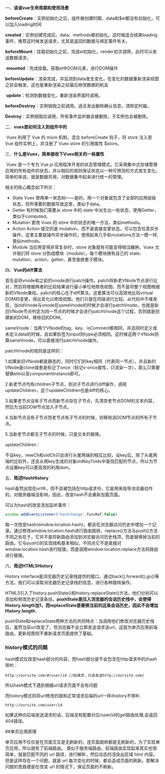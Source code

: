 一、**谈谈vue生命周期和使用场景**

​	**beforeCreate**：实例初始化之后，组件被创建时期，data和$el都没有初始化，可以加入loading时间

​	**created**：实例创建完成后，data、methods被初始化。这时候适合结束loading事件，推荐这时候发送请求，尤其是返回的数据与绑定事件有关。

​	**beforeMount**：挂载初始化之前，完成el初始化，render初次调用，此时可以发送数据请求。

​	**mounted**：完成挂载。获取el中DOM元素，进行DOM操作

​	**beforeUpdate**：渲染完成，并监测到data发生变化，在变化的数据重新渲染视图之前会触发，这也是重新渲染之前最后修改数据的机会

​	**update**：检测到数据变化，重新渲染界面时调用。

​	**beforeDestroy**：实例销毁之前调用。适合发出删除确认信息，清除定时器。

​	**Destroy**：实例销毁后调用，所有事件监听器会被删除，子实例也会被删除。

二、**vuex是如何注入到组件中的**

​	Vuex 利用了 Vue 的 mixin 机制，混合 beforeCreate 钩子，将 store 注入至 Vue 组件实例上，并注册了 Vuex store 的引用属性 $store。

三、**什么是Vuex，简单接收下Vuex相关的一些属性**

​	Vuex 是一个专为 Vue.js 应用程序开发的状态管理模式。它采用集中式存储管理应用的所有组件的状态，并以相应的规则保证状态以一种可预测的方式发生变化。简单的来说，就是数据共用，对数据集中起来进行统一的管理。

相关的核心概念如下所示：

- State Vuex 使用单一状态树——是的，用一个对象就包含了全部的应用层级状态，将所需要的数据写放这里，类似于data。
- Getter 有时候我们需要从 store 中的 state 中派生出一些状态，使用Getter，类似于computed。
- Mutation 更改 Vuex 的 store 中的状态的唯一方法，类似methods。
- Action Action 提交的是 mutation，而不是直接变更状态，可以包含任意异步操作，这里主要是操作异步操作的，使用起来几乎和mutations方法一模一样,类似methods。
- Module 当应用变得非常复杂时，store 对象就有可能变得相当臃肿。Vuex 允许我们将 store 分割成模块（module）。每个模块拥有自己的 state、mutation、action、getter、甚至是嵌套子模块。

四、**Vue的diff算法**

首先会将vnode和之前的vnode进行patch操作。patch将新老VNode节点进行比对，然后将根据两者的比较结果进行最小单位地修改视图，而不是将整个视图根据新的VNode重绘。patch的核心在于diff算法，这套算法可以高效地比较virtual DOM的变更，得出变化以修改视图。他们只是在同级进行比较。从代码中不难发现，当oldVnode与vnode在sameVnode的时候才会进行patchVnode，也就是新旧VNode节点判定为同一节点的时候才会进行patchVnode这个过程，否则就是创建新的DOM，移除旧的DOM。

sameVnode：当两个VNode的tag、key、isComment都相同，并且同时定义或未定义data的时候，且如果标签为input则type必须相同。这时候这两个VNode则算sameVnode，可以直接进行patchVnode操作。

patchVnode的规则是这样的：

1.如果新旧VNode都是静态的，同时它们的key相同（代表同一节点），并且新的VNode是clone或者是标记了once（标记v-once属性，只渲染一次），那么只需要替换elm以及componentInstance即可。

2.新老节点均有children子节点，则对子节点进行diff操作，调用updateChildren，这个updateChildren也是diff的核心。

3.如果老节点没有子节点而新节点存在子节点，先清空老节点DOM的文本内容，然后为当前DOM节点加入子节点。

4.当新节点没有子节点而老节点有子节点的时候，则移除该DOM节点的所有子节点。

5.当新老节点都无子节点的时候，只是文本的替换。

updateChildren：

不设key，newCh和oldCh只会进行头尾两端的相互比较，设key后，除了头尾两端的比较外，还会从用key生成的对象oldKeyToIdx中查找匹配的节点，所以为节点设置key可以更高效的利用dom。

五、**简述HashHistory**

hash虽然出现在url中，但不会被包括在http请求中，它是用来指导浏览器动作的，对服务器端没影响，因此，改变hash不会重新加载页面。

可以为hash的改变添加监听事件：

```js
window.addEventListener("hashchange",funcRef,false)
```

每一次改变hash(window.location.hash)，都会在浏览器访问历史中增加一个记录。通过修改window.location.hash进行路由跳转。replace()方法与push()方法不同之处在于，它并不是将新路由添加到浏览器访问历史栈顶，而是替换掉当前的路由。它与push()的实现结构基本相似，不同点它不是直接对window.location.hash进行赋值，而是调用window.location.replace方法将路由进行替换。

六、**简述HTML5History**

History interface是浏览器历史记录栈提供的接口，通过back(),forward(),go()等方法，我们可以读取浏览器历史记录栈的信息，进行各种跳转操作。

HTML5引入了history.pushState()和history.replaceState()方法，他们分别可以添加和修改历史记录条目。**pushState是压入浏览器的会话历史栈中，会使得History.length加1，而replaceState是替换当前的这条会话历史，因此不会增加History.length.**

pushState和replaceState两种方法的共同特点：当调用他们修改浏览器历史栈后，虽然当前url改变了，但浏览器不会立即发送请求该url，这就为单页应用前端路由，更新视图但不重新请求页面提供了基础。

### history模式的问题

hash模式仅改变hash部分的内容，而hash部分是不会包含在http请求中的(hash带#)：

```
http://oursite.com/#/user/id //如请求，只会发送http://oursite.com/
```

所以hash模式下遇到根据url请求页面不会有问题

而history模式则将url修改的就和正常请求后端的url一样(history不带#)

```
http://oursite.com/user/id
```

如果这种向后端发送请求的话，后端没有配置对应/user/id的get路由处理,会返回404错误。

##单页应用原理

单页应用不仅仅是在页面交互是无刷新的，连页面跳转都是无刷新的，为了实现单页应用，所以就有了前端路由。 类似于服务端路由，前端路由实现起来其实也很简单，就是匹配不同的 url 路径，进行解析，然后动态的渲染出区域 html 内容。但是这样存在一个问题，就是 url 每次变化的时候，都会造成页面的刷新。那解决问题的思路便是在改变 url 的情况下，保证页面的不刷新。

